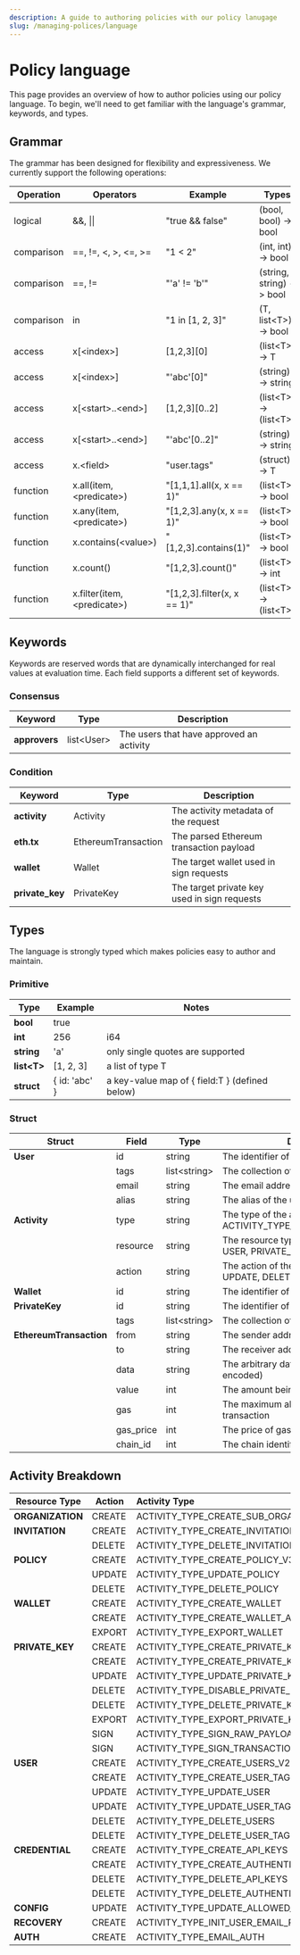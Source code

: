 ```yaml
---
description: A guide to authoring policies with our policy lanugage
slug: /managing-polices/language
---
```


# Policy language

This page provides an overview of how to author policies using our policy language. To begin, we'll need to get familiar with the language's grammar, keywords, and types.

## Grammar

The grammar has been designed for flexibility and expressiveness. We currently support the following operations:

| Operation  | Operators                    | Example                     | Types                    |
| ---------- | ---------------------------- | --------------------------- | ------------------------ |
| logical    | &&, \|\|                     | "true && false"             | (bool, bool) -> bool     |
| comparison | ==, !=, <, >, <=, >=         | "1 < 2"                     | (int, int) -> bool       |
| comparison | ==, !=                       | "'a' != 'b'"                | (string, string) -> bool |
| comparison | in                           | "1 in [1, 2, 3]"            | (T, list<T\>) -> bool    |
| access     | x[<index\>]                  | \[1,2,3\]\[0\]              | (list<T\>) -> T          |
| access     | x[<index\>]                  | "'abc'[0]"                  | (string) -> string       |
| access     | x[<start\>..<end\>]          | \[1,2,3\]\[0..2\]           | (list<T\>) -> (list<T\>) |
| access     | x[<start\>..<end\>]          | "'abc'[0..2]"               | (string) -> string       |
| access     | x.<field\>                   | "user.tags"                 | (struct) -> T            |
| function   | x.all(item, <predicate\>)    | "[1,1,1].all(x, x == 1)"    | (list<T\>) -> bool       |
| function   | x.any(item, <predicate\>)    | "[1,2,3].any(x, x == 1)"    | (list<T\>) -> bool       |
| function   | x.contains(<value\>)         | "[1,2,3].contains(1)"       | (list<T\>) -> bool       |
| function   | x.count()                    | "[1,2,3].count()"           | (list<T\>) -> int        |
| function   | x.filter(item, <predicate\>) | "[1,2,3].filter(x, x == 1)" | (list<T\>) -> (list<T\>) |

## Keywords

Keywords are reserved words that are dynamically interchanged for real values at evaluation time. Each field supports a different set of keywords.

### Consensus

| Keyword       | Type        | Description                              |
| ------------- | ----------- | ---------------------------------------- |
| **approvers** | list<User\> | The users that have approved an activity |

### Condition

| Keyword         | Type                | Description                                  |
| --------------- | ------------------- | -------------------------------------------- |
| **activity**    | Activity            | The activity metadata of the request         |
| **eth.tx**      | EthereumTransaction | The parsed Ethereum transaction payload      |
| **wallet**      | Wallet              | The target wallet used in sign requests      |
| **private_key** | PrivateKey          | The target private key used in sign requests |

## Types

The language is strongly typed which makes policies easy to author and maintain.

### Primitive

| Type         | Example       | Notes                                          |
| ------------ | ------------- | ---------------------------------------------- |
| **bool**     | true          |                                                |
| **int**      | 256           | i64                                            |
| **string**   | 'a'           | only single quotes are supported               |
| **list<T\>** | [1, 2, 3]     | a list of type T                               |
| **struct**   | { id: 'abc' } | a key-value map of { field:T } (defined below) |

### Struct

| Struct                  | Field     | Type          | Description                                                                  |
| ----------------------- | --------- | ------------- | ---------------------------------------------------------------------------- |
| **User**                | id        | string        | The identifier of the user                                                   |
|                         | tags      | list<string\> | The collection of tags for the user                                          |
|                         | email     | string        | The email address of the user                                                |
|                         | alias     | string        | The alias of the user                                                        |
| **Activity**            | type      | string        | The type of the activity (e.g. ACTIVITY_TYPE_SIGN_TRANSACTION_V2)            |
|                         | resource  | string        | The resource type the activity targets (e.g. USER, PRIVATE_KEY, POLICY, etc) |
|                         | action    | string        | The action of the activity (e.g. CREATE, UPDATE, DELETE, SIGN, etc)          |
| **Wallet**              | id        | string        | The identifier of the wallet                                                 |
| **PrivateKey**          | id        | string        | The identifier of the private key                                            |
|                         | tags      | list<string\> | The collection of tags for the private key                                   |
| **EthereumTransaction** | from      | string        | The sender address of the transaction                                        |
|                         | to        | string        | The receiver address of the transaction                                      |
|                         | data      | string        | The arbitrary data of the transaction (hex-encoded)                          |
|                         | value     | int           | The amount being sent (in wei)                                               |
|                         | gas       | int           | The maximum allowed gas for the transaction                                  |
|                         | gas_price | int           | The price of gas for the transaction                                         |
|                         | chain_id  | int           | The chain identifier for the transaction                                     |

## Activity Breakdown

| Resource Type    | Action | Activity Type                            |
| ---------------- | ------ | :--------------------------------------- |
| **ORGANIZATION** | CREATE | ACTIVITY_TYPE_CREATE_SUB_ORGANIZATION_V4 |
| **INVITATION**   | CREATE | ACTIVITY_TYPE_CREATE_INVITATIONS         |
|                  | DELETE | ACTIVITY_TYPE_DELETE_INVITATION          |
| **POLICY**       | CREATE | ACTIVITY_TYPE_CREATE_POLICY_V3           |
|                  | UPDATE | ACTIVITY_TYPE_UPDATE_POLICY              |
|                  | DELETE | ACTIVITY_TYPE_DELETE_POLICY              |
| **WALLET**       | CREATE | ACTIVITY_TYPE_CREATE_WALLET              |
|                  | CREATE | ACTIVITY_TYPE_CREATE_WALLET_ACCOUNTS     |
|                  | EXPORT | ACTIVITY_TYPE_EXPORT_WALLET              |
| **PRIVATE_KEY**  | CREATE | ACTIVITY_TYPE_CREATE_PRIVATE_KEYS_V2     |
|                  | CREATE | ACTIVITY_TYPE_CREATE_PRIVATE_KEY_TAG     |
|                  | UPDATE | ACTIVITY_TYPE_UPDATE_PRIVATE_KEY_TAG     |
|                  | DELETE | ACTIVITY_TYPE_DISABLE_PRIVATE_KEY        |
|                  | DELETE | ACTIVITY_TYPE_DELETE_PRIVATE_KEY_TAGS    |
|                  | EXPORT | ACTIVITY_TYPE_EXPORT_PRIVATE_KEY         |
|                  | SIGN   | ACTIVITY_TYPE_SIGN_RAW_PAYLOAD_V2        |
|                  | SIGN   | ACTIVITY_TYPE_SIGN_TRANSACTION_V2        |
| **USER**         | CREATE | ACTIVITY_TYPE_CREATE_USERS_V2            |
|                  | CREATE | ACTIVITY_TYPE_CREATE_USER_TAG            |
|                  | UPDATE | ACTIVITY_TYPE_UPDATE_USER                |
|                  | UPDATE | ACTIVITY_TYPE_UPDATE_USER_TAG            |
|                  | DELETE | ACTIVITY_TYPE_DELETE_USERS               |
|                  | DELETE | ACTIVITY_TYPE_DELETE_USER_TAG            |
| **CREDENTIAL**   | CREATE | ACTIVITY_TYPE_CREATE_API_KEYS            |
|                  | CREATE | ACTIVITY_TYPE_CREATE_AUTHENTICATORS_V2   |
|                  | DELETE | ACTIVITY_TYPE_DELETE_API_KEYS            |
|                  | DELETE | ACTIVITY_TYPE_DELETE_AUTHENTICATORS      |
| **CONFIG**       | UPDATE | ACTIVITY_TYPE_UPDATE_ALLOWED_ORIGINS     |
| **RECOVERY**     | CREATE | ACTIVITY_TYPE_INIT_USER_EMAIL_RECOVERY   |
| **AUTH**         | CREATE | ACTIVITY_TYPE_EMAIL_AUTH                 |
